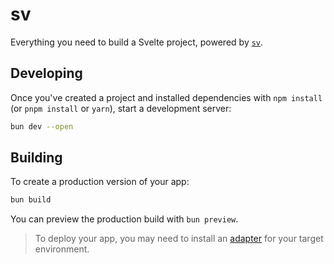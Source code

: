 # sv

Everything you need to build a Svelte project, powered by [`sv`](https://github.com/sveltejs/cli).

## Developing

Once you've created a project and installed dependencies with `npm install` (or `pnpm install` or `yarn`), start a development server:

```bash
bun dev --open
```

## Building

To create a production version of your app:

```bash
bun build
```

You can preview the production build with `bun preview`.

> To deploy your app, you may need to install an [adapter](https://svelte.dev/docs/kit/adapters) for your target environment.
